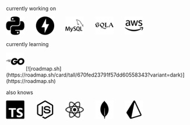 currently working on

<img src="assets/python.svg" alt="python" title="python" width="50" height="50" /> &nbsp;&nbsp;&nbsp;&nbsp;&nbsp;&nbsp;
<img src="assets/fastapi.svg" alt="fastapi" title="fastapi" width="50" height="50" /> &nbsp;&nbsp;&nbsp;&nbsp;&nbsp;&nbsp;
<img src="assets/mysql.svg" alt="mysql" title="mysql" width="50" height="50" /> &nbsp;&nbsp;&nbsp;&nbsp;&nbsp;&nbsp;
<img src="assets/sqlalchemy.svg" alt="sqlalchemy" title="sqlalchemy" width="50" height="50" /> &nbsp;&nbsp;&nbsp;&nbsp;&nbsp;&nbsp;
<img src="assets/amazonaws.svg" alt="amazonaws" title="amazonaws" width="50" height="50" /> &nbsp;&nbsp;&nbsp;&nbsp;&nbsp;&nbsp;

currently learning

<img src="assets/go.svg" alt="go" title="go" width="50" height="50" />
[![roadmap.sh](https://roadmap.sh/card/tall/670fed23791f57dd60558343?variant=dark)](https://roadmap.sh)

also knows

<img src="assets/typescript.svg" alt="typescript" title="typescript" width="50" height="50" /> &nbsp;&nbsp;&nbsp;&nbsp;&nbsp;&nbsp;
<img src="assets/nodedotjs.svg" alt="nodedotjs" title="nodedotjs" width="50" height="50" /> &nbsp;&nbsp;&nbsp;&nbsp;&nbsp;&nbsp;
<img src="assets/react.svg" alt="react" title="react" width="50" height="50" /> &nbsp;&nbsp;&nbsp;&nbsp;&nbsp;&nbsp;
<img src="assets/mongodb.svg" alt="mongodb" title="mongodb" width="50" height="50" /> &nbsp;&nbsp;&nbsp;&nbsp;&nbsp;&nbsp;
<img src="assets/prisma.svg" alt="prisma" title="prisma" width="50" height="50" /> &nbsp;&nbsp;&nbsp;&nbsp;&nbsp;&nbsp;

